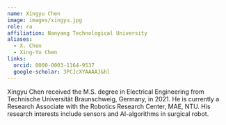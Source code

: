 ```yaml
---
name: Xingyu Chen
image: images/xingyu.jpg
role: ra
affiliation: Nanyang Technological University
aliases:
  - X. Chen
  - Xing-Yu Chen
links:
  orcid: 0000-0003-1164-9537
  google-scholar: 3PCJcXYAAAAJ&hl
---
```


Xingyu Chen received the M.S. degree in Electrical Engineering from Technische Universität Braunschweig, Germany, in 2021. He is currently a Research Associate with the Robotics Research Center, MAE, NTU. His research interests include sensors and AI-algorithms in surgical robot.

